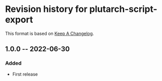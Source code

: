 # Revision history for plutarch-script-export

This format is based on [Keep A Changelog](https://keepachangelog.com/en/1.0.0).

## 1.0.0 -- 2022-06-30

### Added

* First release
